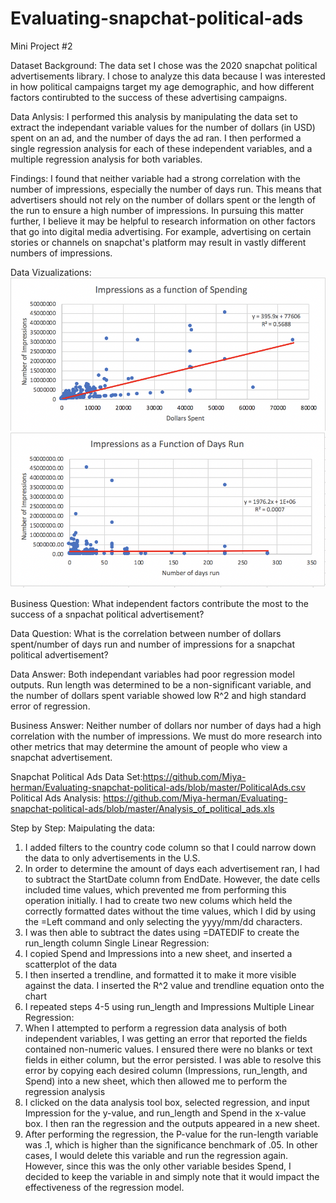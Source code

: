 # Evaluating-snapchat-political-ads
Mini Project #2

Dataset Background: The data set I chose was the 2020 snapchat political advertisements library. I chose to analyze this data because I was interested in how political campaigns target my age demographic, and how different factors contirubted to the success of these advertising campaigns.

Data Anlysis: I performed this analysis by manipulating the data set to extract the independant variable values for the number of dollars (in USD) spent on an ad, and the number of days the ad ran. I then performed a single regression analysis for each of these independent variables, and a multiple regression analysis for both variables. 

Findings: I found that neither variable had a strong correlation with the number of impressions, especially the number of days run. This means that advertisers should not rely on the number of dollars spent or the length of the run to ensure a high number of impressions. In pursuing this matter further, I believe it may be helpful to research information on other factors that go into digital media advertising. For example, advertising on certain stories or channels on snapchat's platform may result in vastly different numbers of impressions. 

Data Vizualizations:
![](https://github.com/Miya-herman/Evaluating-snapchat-political-ads/blob/master/Screen%20Shot%202020-02-28%20at%2011.34.20%20AM.png)
![](https://github.com/Miya-herman/Evaluating-snapchat-political-ads/blob/master/Screen%20Shot%202020-02-28%20at%2011.34.29%20AM.png)

Business Question: What independent factors contribute the most to the success of a snpachat political advertisement?

Data Question: What is the correlation between number of dollars spent/number of days run and number of impressions for a snapchat political advertisement?

Data Answer: Both independant variables had poor regression model outputs. Run length was determined to be a non-significant variable, and the number of dollars spent variable showed low R^2 and high standard error of regression.

Business Answer: Neither number of dollars nor number of days had a high correlation with the number of impressions. We must do more research into other metrics that may determine the amount of people who view a snapchat advertisement.

Snapchat Political Ads Data Set:https://github.com/Miya-herman/Evaluating-snapchat-political-ads/blob/master/PoliticalAds.csv
Political Ads Analysis: https://github.com/Miya-herman/Evaluating-snapchat-political-ads/blob/master/Analysis_of_political_ads.xls

Step by Step:
Maipulating the data:
1) I added filters to the country code column so that I could narrow down the data to only advertisements in the U.S.
2) In order to determine the amount of days each advertisement ran, I had to subtract the StartDate column from EndDate. However, the date cells included time values, which prevented me from performing this operation initially. I had to create two new colums which held the correctly formatted dates without the time values, which I did by using the =Left command and only selecting the yyyy/mm/dd characters. 
3) I was then able to subtract the dates using =DATEDIF to create the run_length column
Single Linear Regression:
4) I copied Spend and Impressions into a new sheet, and inserted a scatterplot of the data
5) I then inserted a trendline, and formatted it to make it more visible against the data. I inserted the R^2 value and trendline equation onto the chart
6) I repeated steps 4-5 using run_length and Impressions
Multiple Linear Regression:
7) When I attempted to perform a regression data analysis of both independent variables, I was getting an error that reported the fields contained non-numeric values. I ensured there were no blanks or text fields in either column, but the error persisted. I was able to resolve this error by copying each desired column (Impressions, run_length, and Spend) into a new sheet, which then allowed me to perform the regression analysis
8) I clicked on the data analysis tool box, selected regression, and input Impression for the y-value, and run_length and Spend in the x-value box. I then ran the regression and the outputs appeared in a new sheet.
9) After performing the regression, the P-value for the run-length variable was .1, which is higher than the significance benchmark of .05. In other cases, I would delete this variable and run the regression again. However, since this was the only other variable besides Spend, I decided to keep the variable in and simply note that it would impact the effectiveness of the regression model. 
